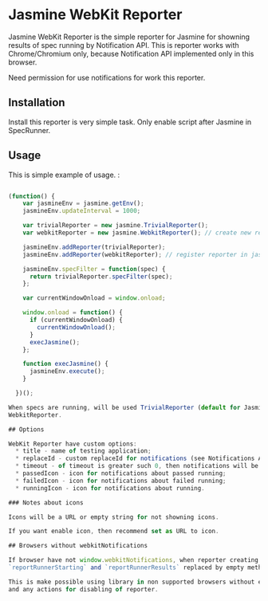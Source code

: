 # Jasmine WebKit Reporter

Jasmine WebKit Reporter is the simple reporter for Jasmine for showning results
of spec running by Notification API. This is reporter works with Chrome/Chromium
only, because Notification API implemented only in this browser.

Need permission for use notifications for work this reporter.

## Installation

Install this reporter is very simple task. Only enable script after Jasmine in
SpecRunner.

## Usage

This is simple example of usage. :

``` javascript

(function() {
    var jasmineEnv = jasmine.getEnv();
    jasmineEnv.updateInterval = 1000;

    var trivialReporter = new jasmine.TrivialReporter();
    var webkitReporter = new jasmine.WebkitReporter(); // create new reporter instance

    jasmineEnv.addReporter(trivialReporter);
    jasmineEnv.addReporter(webkitReporter); // register reporter in jasmineEnv

    jasmineEnv.specFilter = function(spec) {
      return trivialReporter.specFilter(spec);
    };

    var currentWindowOnload = window.onload;

    window.onload = function() {
      if (currentWindowOnload) {
        currentWindowOnload();
      }
      execJasmine();
    };

    function execJasmine() {
      jasmineEnv.execute();
    }

  })();

When specs are running, will be used TrivialReporter (default for Jasmine), and
WebkitReporter.

## Options

WebKit Reporter have custom options:
  * title - name of testing application;
  * replaceId - custom replaceId for notifications (see Notifications API Draft);
  * timeout - of timeout is greater such 0, then notifications will be autoclosed after timeout;
  * passedIcon - icon for notifications about passed running;
  * failedIcon - icon for notifications about failed running;
  * runningIcon - icon for notifications about running.

### Notes about icons

Icons will be a URL or empty string for not showning icons.

If you want enable icon, then recommend set as URL to icon.

## Browsers without webkitNotifications

If browser have not window.webkitNotifications, when reporter creating methods
`reportRunnerStarting` and `reportRunnerResults` replaced by empty methods.

This is make possible using library in non supported browsers without exceptions,
and any actions for disabling of reporter.
